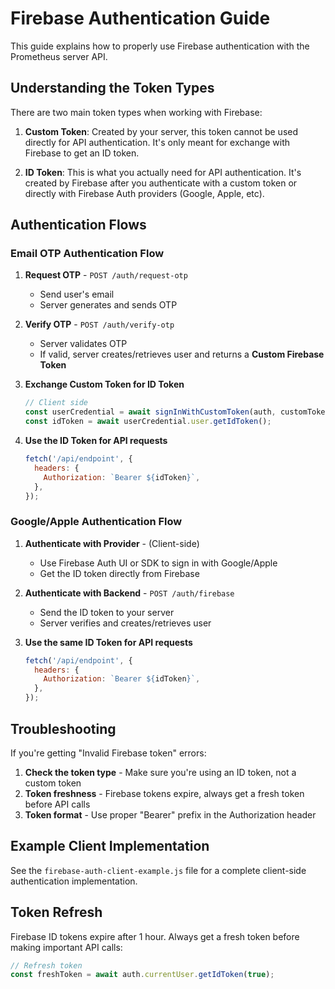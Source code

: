 # Firebase Authentication Guide

This guide explains how to properly use Firebase authentication with the Prometheus server API.

## Understanding the Token Types

There are two main token types when working with Firebase:

1. **Custom Token**: Created by your server, this token cannot be used directly for API authentication. It's only meant for exchange with Firebase to get an ID token.

2. **ID Token**: This is what you actually need for API authentication. It's created by Firebase after you authenticate with a custom token or directly with Firebase Auth providers (Google, Apple, etc).

## Authentication Flows

### Email OTP Authentication Flow

1. **Request OTP** - `POST /auth/request-otp`

   - Send user's email
   - Server generates and sends OTP

2. **Verify OTP** - `POST /auth/verify-otp`

   - Server validates OTP
   - If valid, server creates/retrieves user and returns a **Custom Firebase Token**

3. **Exchange Custom Token for ID Token**

   ```javascript
   // Client side
   const userCredential = await signInWithCustomToken(auth, customToken);
   const idToken = await userCredential.user.getIdToken();
   ```

4. **Use the ID Token for API requests**
   ```javascript
   fetch('/api/endpoint', {
     headers: {
       Authorization: `Bearer ${idToken}`,
     },
   });
   ```

### Google/Apple Authentication Flow

1. **Authenticate with Provider** - (Client-side)

   - Use Firebase Auth UI or SDK to sign in with Google/Apple
   - Get the ID token directly from Firebase

2. **Authenticate with Backend** - `POST /auth/firebase`

   - Send the ID token to your server
   - Server verifies and creates/retrieves user

3. **Use the same ID Token for API requests**
   ```javascript
   fetch('/api/endpoint', {
     headers: {
       Authorization: `Bearer ${idToken}`,
     },
   });
   ```

## Troubleshooting

If you're getting "Invalid Firebase token" errors:

1. **Check the token type** - Make sure you're using an ID token, not a custom token
2. **Token freshness** - Firebase tokens expire, always get a fresh token before API calls
3. **Token format** - Use proper "Bearer" prefix in the Authorization header

## Example Client Implementation

See the `firebase-auth-client-example.js` file for a complete client-side authentication implementation.

## Token Refresh

Firebase ID tokens expire after 1 hour. Always get a fresh token before making important API calls:

```javascript
// Refresh token
const freshToken = await auth.currentUser.getIdToken(true);
```
